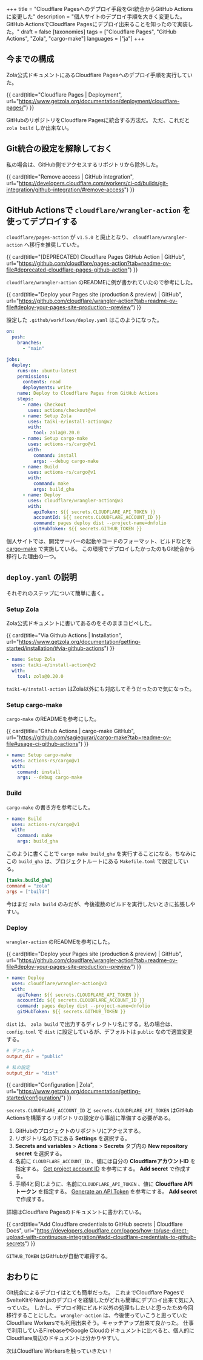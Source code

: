 +++
title = "Cloudflare Pagesへのデプロイ手段をGit統合からGitHub Actionsに変更した"
description = "個人サイトのデプロイ手順を大きく変更した。GitHub ActionsでCloudflare Pagesにデプロイ出来ることを知ったので実装した。"
draft = false
[taxonomies]
tags = ["Cloudflare Pages", "GitHub Actions", "Zola", "cargo-make"]
languages = ["ja"]
+++

## 今までの構成

Zola公式ドキュメントにあるCloudflare Pagesへのデプロイ手順を実行していた。

{{ card(title="Cloudflare Pages | Deployment", url="https://www.getzola.org/documentation/deployment/cloudflare-pages/") }}

GitHubのリポジトリをCloudflare Pagesに統合する方法だ。
ただ、これだと `zola build` しか出来ない。

## Git統合の設定を解除しておく

私の場合は、GitHub側でアクセスするリポジトリから除外した。

{{ card(title="Remove access | GitHub integration", url="https://developers.cloudflare.com/workers/ci-cd/builds/git-integration/github-integration/#remove-access") }}

## GitHub Actionsで `cloudflare/wrangler-action` を使ってデプロイする

`cloudflare/pages-action` が `v1.5.0` と廃止となり、 `cloudflare/wrangler-action` へ移行を推奨していた。

{{ card(title="[DEPRECATED] Cloudflare Pages GitHub Action | GitHub", url="https://github.com/cloudflare/pages-action?tab=readme-ov-file#deprecated-cloudflare-pages-github-action") }}

`cloudflare/wrangler-action` のREADMEに例が書かれていたので参考にした。

{{ card(title="Deploy your Pages site (production & preview) | GitHub", url="https://github.com/cloudflare/wrangler-action?tab=readme-ov-file#deploy-your-pages-site-production--preview") }}

設定した `.github/workflows/deploy.yaml` はこのようになった。

```yaml
on:
  push:
    branches:
      - "main"

jobs:
  deploy:
    runs-on: ubuntu-latest
    permissions:
      contents: read
      deployments: write
    name: Deploy to Cloudflare Pages from GitHub Actions
    steps:
      - name: Checkout
        uses: actions/checkout@v4
      - name: Setup Zola
        uses: taiki-e/install-action@v2
        with:
          tool: zola@0.20.0
      - name: Setup cargo-make
        uses: actions-rs/cargo@v1
        with:
          command: install
          args: --debug cargo-make
      - name: Build
        uses: actions-rs/cargo@v1
        with:
          command: make
          args: build_gha
      - name: Deploy
        uses: cloudflare/wrangler-action@v3
        with:
          apiToken: ${{ secrets.CLOUDFLARE_API_TOKEN }}
          accountId: ${{ secrets.CLOUDFLARE_ACCOUNT_ID }}
          command: pages deploy dist --project-name=dnfolio
          gitHubToken: ${{ secrets.GITHUB_TOKEN }}
```

個人サイトでは、開発サーバーの起動やコードのフォーマット、ビルドなどを [cargo-make](https://github.com/sagiegurari/cargo-make) で実施している。
この環境でデプロイしたかったのもGit統合から移行した理由の一つ。

## `deploy.yaml` の説明

それぞれのステップについて簡単に書く。

### Setup Zola

Zola公式ドキュメントに書いてあるのをそのままコピペした。

{{ card(title="Via Github Actions | Installation", url="https://www.getzola.org/documentation/getting-started/installation/#via-github-actions") }}

```yaml
- name: Setup Zola
  uses: taiki-e/install-action@v2
  with:
    tool: zola@0.20.0
```

`taiki-e/install-action` はZola以外にも対応してそうだったので気になった。

### Setup cargo-make

`cargo-make` のREADMEを参考にした。

{{ card(title="Github Actions | cargo-make GitHub", url="https://github.com/sagiegurari/cargo-make?tab=readme-ov-file#usage-ci-github-actions") }}

```yaml
- name: Setup cargo-make
  uses: actions-rs/cargo@v1
  with:
    command: install
    args: --debug cargo-make
```

### Build

`cargo-make` の書き方を参考にした。

```yaml
- name: Build
  uses: actions-rs/cargo@v1
  with:
    command: make
    args: build_gha
```

このように書くことで `cargo make build_gha` を実行することになる。ちなみにこの `build_gha` は、プロジェクトルートにある `Makefile.toml` で設定している。

```toml
[tasks.build_gha]
command = "zola"
args = ["build"]
```

今はまだ `zola build` のみだが、今後複数のビルドを実行したいときに拡張しやすい。

### Deploy

`wrangler-action` のREADMEを参考にした。

{{ card(title="Deploy your Pages site (production & preview) | GitHub", url="https://github.com/cloudflare/wrangler-action?tab=readme-ov-file#deploy-your-pages-site-production--preview") }}

```yaml
- name: Deploy
  uses: cloudflare/wrangler-action@v3
  with:
    apiToken: ${{ secrets.CLOUDFLARE_API_TOKEN }}
    accountId: ${{ secrets.CLOUDFLARE_ACCOUNT_ID }}
    command: pages deploy dist --project-name=dnfolio
    gitHubToken: ${{ secrets.GITHUB_TOKEN }}
```

`dist` は、 `zola build` で出力するディレクトリ名にする。私の場合は、 `config.toml` で `dist` に設定しているが、デフォルトは `public` なので適宜変更する。

```toml
# デフォルト
output_dir = "public"

# 私の設定
output_dir = "dist"
```

{{ card(title="Configuration | Zola", url="https://www.getzola.org/documentation/getting-started/configuration/") }}

`secrets.CLOUDFLARE_ACCOUNT_ID` と `secrets.CLOUDFLARE_API_TOKEN` はGitHub Actionsを構築するリポジトリの設定から事前に準備する必要がある。

1. GitHubのプロジェクトのリポジトリにアクセスする。
2. リポジトリ名の下にある **Settings** を選択する。
3. **Secrets and variables** > **Actions** > **Secrets** タブ内の **New repository secret** を選択する。
4. 名前に `CLOUDFLARE_ACCOUNT_ID` 、値には自分の **CloudflareアカウントID** を指定する。 [Get project account ID](https://developers.cloudflare.com/pages/how-to/use-direct-upload-with-continuous-integration/#get-project-account-id) を参考にする。 **Add secret** で作成する。
5. 手順4と同じように、名前に`CLOUDFLARE_API_TOKEN` 、値に **Cloudflare APIトークン** を指定する。 [Generate an API Token](https://developers.cloudflare.com/pages/how-to/use-direct-upload-with-continuous-integration/#generate-an-api-token) を参考にする。 **Add secret** で作成する。

詳細はCloudflare Pagesのドキュメントに書かれている。

{{ card(title="Add Cloudflare credentials to GitHub secrets | Cloudflare Docs", url="https://developers.cloudflare.com/pages/how-to/use-direct-upload-with-continuous-integration/#add-cloudflare-credentials-to-github-secrets") }}

`GITHUB_TOKEN` はGitHubが自動で取得する。

## おわりに

Git統合によるデプロイはとても簡単だった。
これまでCloudflare PagesでSvelteKitやNext.jsのデプロイを経験したがどれも簡単にデプロイ出来て気に入っていた。
しかし、デプロイ時にビルド以外の処理もしたいと思ったため今回移行することにした。
`wrangler-action` は、今後使っていこうと思っていたCloudflare Workersでも利用出来そう。キャッチアップ出来て良かった。
仕事で利用しているFirebaseやGoogle Cloudのドキュメントに比べると、個人的にCloudflare周辺のドキュメントは分かりやすい。

次はCloudflare Workersを触っていきたい！
